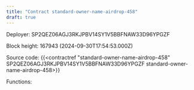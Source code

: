 ```yaml
---
title: "Contract standard-owner-name-airdrop-458"
draft: true
---
```

Deployer: SP2QEZ06AGJ3RKJPBV14SY1V5BBFNAW33D96YPGZF


 



Block height: 167943 (2024-09-30T17:54:53.000Z)

Source code: {{<contractref "standard-owner-name-airdrop-458" SP2QEZ06AGJ3RKJPBV14SY1V5BBFNAW33D96YPGZF standard-owner-name-airdrop-458>}}

Functions:


